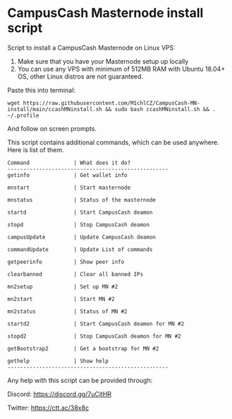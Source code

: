 # CampusCash Masternode install script

Script to install a CampusCash Masternode on Linux VPS

1) Make sure that you have your Masternode setup up locally
2) You can use any VPS with minimum of 512MB RAM with Ubuntu 18.04+ OS, other Linux distros are not guaranteed.

Paste this into terminal:

```
wget https://raw.githubusercontent.com/M1chlCZ/CampusCash-MN-install/main/ccashMNinstall.sh && sudo bash ccashMNinstall.sh && . ~/.profile
```
And follow on screen prompts.

This script contains additional commands, which can be used anywhere. Here is list of them.
```
Command              | What does it do?
---------------------------------------------------
getinfo              | Get wallet info

mnstart              | Start masternode

mnstatus             | Status of the masternode

startd               | Start CampusCash deamon

stopd                | Stop CampusCash deamon

campusUpdate         | Update CampusCash deamon

commandUpdate        | Update List of commands

getpeerinfo          | Show peer info

clearbanned          | Clear all banned IPs

mn2setup             | Set up MN #2

mn2start             | Start MN #2

mn2status            | Status of MN #2

startd2              | Start CampusCash deamon for MN #2

stopd2               | Stop CampusCash deamon for MN #2

getBootstrap2        | Get a bootstrap for MN #2

gethelp              | Show help
---------------------------------------------------
```

Any help with this script can be provided through:


Discord: https://discord.gg/7uCjtHR

Twitter: https://ctt.ac/38x8c 

